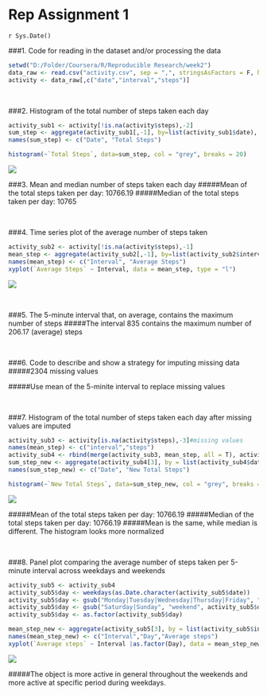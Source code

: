 # Rep Assignment 1
`r Sys.Date()`  



###1. Code for reading in the dataset and/or processing the data

```r
setwd("D:/Folder/Coursera/R/Reproducible Research/week2")
data_raw <- read.csv("activity.csv", sep = ",", stringsAsFactors = F, header = T)
activity <- data_raw[,c("date","interval","steps")]
```

<br>

###2. Histogram of the total number of steps taken each day

```r
activity_sub1 <- activity[!is.na(activity$steps),-2]
sum_step <- aggregate(activity_sub1[,-1], by=list(activity_sub1$date), FUN = 'sum')
names(sum_step) <- c("Date", "Total Steps")

histogram(~`Total Steps`, data=sum_step, col = "grey", breaks = 20)
```

![](PA1_template_files/figure-html/unnamed-chunk-1-1.png)<!-- -->
<br>

###3. Mean and median number of steps taken each day
#####Mean of the total steps taken per day: 10766.19
#####Median of the total steps taken per day: 10765

<br>

###4. Time series plot of the average number of steps taken

```r
activity_sub2 <- activity[!is.na(activity$steps),-1]
mean_step <- aggregate(activity_sub2[,-1], by=list(activity_sub2$interval), FUN = 'mean')
names(mean_step) <- c("Interval", "Average Steps")
xyplot(`Average Steps` ~ Interval, data = mean_step, type = "l")
```

![](PA1_template_files/figure-html/unnamed-chunk-2-1.png)<!-- -->

<br>

###5. The 5-minute interval that, on average, contains the maximum number of steps
#####The interval 835 contains the maximum number of 206.17 (average) steps

<br>

###6. Code to describe and show a strategy for imputing missing data
#####2304 missing values

#####Use mean of the 5-minite interval to replace missing values

<br>

###7. Histogram of the total number of steps taken each day after missing values are imputed

```r
activity_sub3 <- activity[is.na(activity$steps),-3]#missing values
names(mean_step) <- c("interval","steps")
activity_sub4 <- rbind(merge(activity_sub3, mean_step, all = T), activity[!is.na(activity$steps),])#replace missing value with interval mean and combine with non-missing values
sum_step_new <- aggregate(activity_sub4[3], by = list(activity_sub4$date), FUN = "sum")
names(sum_step_new) <- c("Date", "New Total Steps")

histogram(~`New Total Steps`, data=sum_step_new, col = "grey", breaks = 20)
```

![](PA1_template_files/figure-html/unnamed-chunk-3-1.png)<!-- -->
<br>

#####Mean of the total steps taken per day: 10766.19
#####Median of the total steps taken per day: 10766.19
#####Mean is the same, while median is different. The histogram looks more normalized

<br>

###8. Panel plot comparing the average number of steps taken per 5-minute interval across weekdays and weekends

```r
activity_sub5 <- activity_sub4
activity_sub5$day <- weekdays(as.Date.character(activity_sub5$date))
activity_sub5$day <- gsub("Monday|Tuesday|Wednesday|Thursday|Friday", "weekday", activity_sub5$day)
activity_sub5$day <- gsub("Saturday|Sunday", "weekend", activity_sub5$day)
activity_sub5$day <- as.factor(activity_sub5$day)

mean_step_new <- aggregate(activity_sub5[3], by = list(activity_sub5$interval, activity_sub5$day), FUN = "mean")
names(mean_step_new) <- c("Interval","Day","Average steps")
xyplot(`Average steps` ~ Interval |as.factor(Day), data = mean_step_new, type = "l", layout=c(1,NA))
```

![](PA1_template_files/figure-html/unnamed-chunk-4-1.png)<!-- -->

#####The object is more active in general throughout the weekends and more active at specific period during weekdays.
